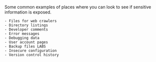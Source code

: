 Some common examples of places where you can look to see if sensitive information is exposed.

    - Files for web crawlers
    - Directory listings
    - Developer comments 
    - Error messages 
    - Debugging data 
    - User account pages 
    - Backup files LABS
    - Insecure configuration 
    - Version control history
